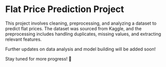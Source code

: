# Flat Price Prediction Project  

This project involves cleaning, preprocessing, and analyzing a dataset to predict flat prices. The dataset was sourced from Kaggle, and the preprocessing includes handling duplicates, missing values, and extracting relevant features.  

Further updates on data analysis and model building will be added soon!  

Stay tuned for more progress! 🚀  
